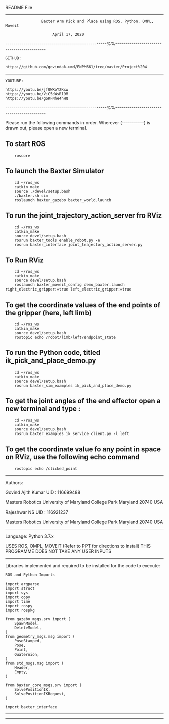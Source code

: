 README File
_________________________________________________________________________________________

					Baxter Arm Pick and Place using ROS, Python, OMPL, Moveit

						 April 17, 2020

--------------------------------------------------%%-------------------------------------------
	
	GITHUB: 

	https://github.com/govindak-umd/ENPM661/tree/master/Project%204



--------------

	YOUTUBE:

	https://youtu.be/jf0WXoY2Kxw
	https://youtu.be/VjC5dWsRl9M
	https://youtu.be/gSKFNhe4hHQ

--------------------------------------------------%%-------------------------------------------

Please run the following commands in order. Wherever (-----------) is drawn out, please open a new terminal.

To start ROS
----------
		roscore 
		
To launch the Baxter Simulator
----------
		cd ~/ros_ws
		catkin_make
		source ./devel/setup.bash
		./baxter.sh sim
		roslaunch baxter_gazebo baxter_world.launch

To run the joint_trajectory_action_server fro RViz
----------
		cd ~/ros_ws
		catkin_make
		source devel/setup.bash
		rosrun baxter_tools enable_robot.py -e
		rosrun baxter_interface joint_trajectory_action_server.py
To Run RViz
----------
		cd ~/ros_ws
		catkin_make
		source devel/setup.bash
		roslaunch baxter_moveit_config demo_baxter.launch right_electric_gripper:=true left_electric_gripper:=true
To get the coordinate values of the end points of the gripper (here, left limb)
----------
		cd ~/ros_ws
		catkin_make
		source devel/setup.bash
		rostopic echo /robot/limb/left/endpoint_state 
To run the Python code, titled ik_pick_and_place_demo.py
----------
		cd ~/ros_ws
		catkin_make
		source devel/setup.bash
		rosrun baxter_sim_examples ik_pick_and_place_demo.py
To get the joint angles of the end effector open a new terminal and type : 
----------
		cd ~/ros_ws
		catkin_make
		source devel/setup.bash
		rosrun baxter_examples ik_service_client.py -l left
To get the coordinate value fo any point in space on RViz, use the following echo command
----------
		rostopic echo /clicked_point


_________________________________________________________________________________________
Authors: 

Govind Ajith Kumar
UID : 116699488

Masters Robotics 
University of Maryland
College Park
Maryland
20740 USA

Rajeshwar NS
UID : 116921237

Masters Robotics
University of Maryland
College Park
Maryland
20740 USA
_________________________________________________________________________________________
Language: Python 3.7.x

USES ROS, OMPL, MOVEIT (Refer to PPT for directions to install)
THIS PROGRAMME DOES NOT TAKE ANY USER INPUTS
_________________________________________________________________________________________
Libraries implemented and required to be installed for the code to execute:



	ROS and Python Imports

	import argparse
	import struct
	import sys
	import copy
	import time
	import rospy
	import rospkg

	from gazebo_msgs.srv import (
	    SpawnModel,
	    DeleteModel,
	)
	from geometry_msgs.msg import (
	    PoseStamped,
	    Pose,
	    Point,
	    Quaternion,
	)
	from std_msgs.msg import (
	    Header,
	    Empty,
	)

	from baxter_core_msgs.srv import (
	    SolvePositionIK,
	    SolvePositionIKRequest,
	)

	import baxter_interface

_________________________________________________________________________________________


---------------------------------------------------------------------------------------------



